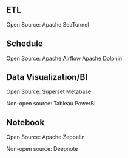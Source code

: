 
## ETL

Open Source: 
Apache SeaTunnel

## Schedule

Open Source: 
Apache Airflow
Apache Dolphin


## Data Visualization/BI

Open Source: 
Superset
Metabase

Non-open source: 
Tableau
PowerBI


## Notebook

Open Source: 
Apache Zeppelin

Non-open source: 
Deepnote